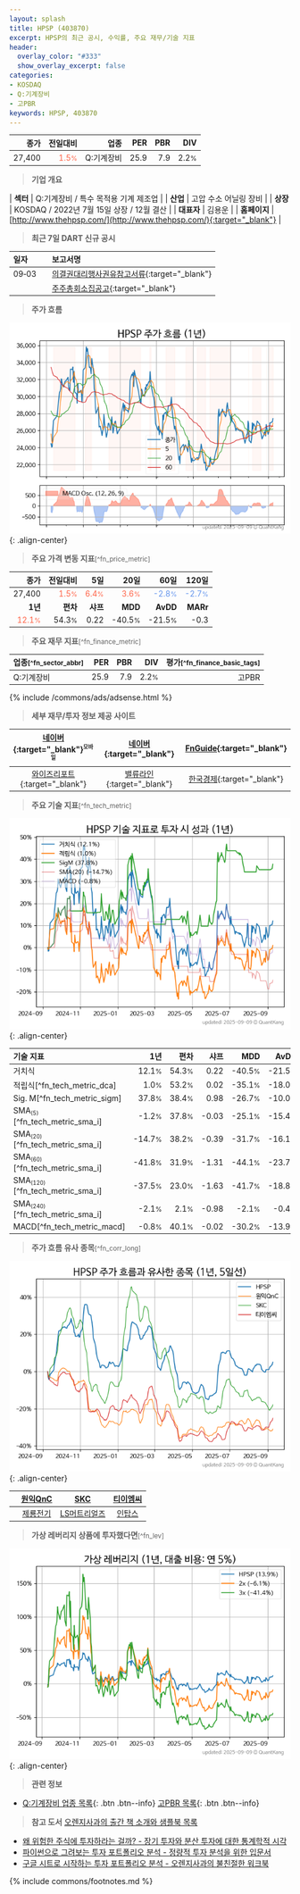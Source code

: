 ```yaml
---
layout: splash
title: HPSP (403870)
excerpt: HPSP의 최근 공시, 수익률, 주요 재무/기술 지표
header:
  overlay_color: "#333"
  show_overlay_excerpt: false
categories:
- KOSDAQ
- Q:기계장비
- 고PBR
keywords: HPSP, 403870
---
```


| **종가** | **전일대비** | **업종** | **PER** | **PBR** | **DIV** |
| -------: | -----------: | -------: | ------: | ------: | ------: |
| 27,400 | <span style="color: tomato">1.5<small>%</small></span> | Q:기계장비 | 25.9 | 7.9 | 2.2<small>%</small> |

<!-- more -->


> **기업 개요**<a id="company"></a>

| <span style="white-space:nowrap;">**섹터**</span> | Q:기계장비 / 특수 목적용 기계 제조업 |
| <span style="white-space:nowrap;">**산업**</span> | 고압 수소 어닐링 장비 |
| <span style="white-space:nowrap;">**상장**</span> | KOSDAQ / 2022년 7월 15일 상장 / 12월 결산 |
| <span style="white-space:nowrap;">**대표자**</span> | 김용운 |
| <span style="white-space:nowrap;">**홈페이지**</span> | [http://www.thehpsp.com/](http://www.thehpsp.com/){:target="_blank"} |


> **최근 7일 DART 신규 공시**<a id="dart"></a>

| **일자** |      | **보고서명** |
| :------- | :--- | :----------- |
| 09&#x2011;03 | | [의결권대리행사권유참고서류](https://dart.fss.or.kr/dsaf001/main.do?rcpNo=20250903000270){:target="_blank"} |
|  | | [주주총회소집공고](https://dart.fss.or.kr/dsaf001/main.do?rcpNo=20250903000259){:target="_blank"} |


> **주가 흐름**<a id="price"></a>

![403870](/stock/images/403870.png){: .align-center}


> **주요 가격 변동 지표**<small>[^fn_price_metric]</small>

| **종가** | **전일대비** | **5일** | **20일** | **60일** | **120일** |
| -------: | -----------: | ------: | -------: | -------: | --------: |
| 27,400 | <span style="color: tomato">1.5<small>%</small></span> | <span style="color: tomato">6.4<small>%</small></span> | <span style="color: tomato">3.6<small>%</small></span> | <span style="color: cornflowerblue">-2.8<small>%</small></span> | <span style="color: cornflowerblue">-2.7<small>%</small></span> |
| **1년** | **편차** | **샤프** | **MDD** | **AvDD** | **MARr** |
| <span style="color: tomato">12.1<small>%</small></span> | 54.3<small>%</small> | 0.22 | -40.5<small>%</small> | -21.5<small>%</small> | -0.3 |


> **주요 재무 지표**<small>[^fn_finance_metric]</small>

| **업종**<small>[^fn_sector_abbr]</small> | **PER** | **PBR** | **DIV** | **평가**<small>[^fn_finance_basic_tags]</small> |
| :--------------------------------------- | ------: | ------: | ------: | ----------------------------------------------: |
| Q:기계장비 | 25.9 | 7.9 | 2.2<small>%</small> | 고PBR |



{% include /commons/ads/adsense.html %}

> **세부 재무/투자 정보 제공 사이트**

| [네이버](https://m.stock.naver.com/domestic/stock/403870/finance/summary){:target="_blank"}<sup><small>모바일</small></sup> | [네이버](https://finance.naver.com/item/coinfo.naver?code=403870){:target="_blank"} | [FnGuide](https://comp.fnguide.com/SVO2/ASP/SVD_Invest.asp?gicode=A403870&MenuYn=Y){:target="_blank"} |
| :---: | :---: | :---: |
| [와이즈리포트](https://comp.wisereport.co.kr/company/c1040001.aspx?cmp_cd=403870){:target="_blank"} | [밸류라인](https://www.valueline.co.kr/finance/summary/403870){:target="_blank"} | [한국경제](https://markets.hankyung.com/stock/403870/financial-summary){:target="_blank"} |


> **주요 기술 지표**<small>[^fn_tech_metric]</small>


![403870](/stock/images/403870_tech.png){: .align-center}

| **기술 지표** | **1년** | **편차** | **샤프** | **MDD** | **AvDD** |
| :------------ | ------: | -----------: | -------: | ------: | -------: |
| 거치식 | 12.1<small>%</small> | 54.3<small>%</small> | 0.22 | -40.5<small>%</small> | -21.5<small>%</small> |
| 적립식[^fn_tech_metric_dca] | 1.0<small>%</small> | 53.2<small>%</small> | 0.02 | -35.1<small>%</small> | -18.0<small>%</small> |
| Sig. M[^fn_tech_metric_sigm] | 37.8<small>%</small> | 38.4<small>%</small> | 0.98 | -26.7<small>%</small> | -10.0<small>%</small> |
| SMA<small><sub>(5)</sub></small>[^fn_tech_metric_sma_i] | -1.2<small>%</small> | 37.8<small>%</small> | -0.03 | -25.1<small>%</small> | -15.4<small>%</small> |
| SMA<small><sub>(20)</sub></small>[^fn_tech_metric_sma_i] | -14.7<small>%</small> | 38.2<small>%</small> | -0.39 | -31.7<small>%</small> | -16.1<small>%</small> |
| SMA<small><sub>(60)</sub></small>[^fn_tech_metric_sma_i] | -41.8<small>%</small> | 31.9<small>%</small> | -1.31 | -44.1<small>%</small> | -23.7<small>%</small> |
| SMA<small><sub>(120)</sub></small>[^fn_tech_metric_sma_i] | -37.5<small>%</small> | 23.0<small>%</small> | -1.63 | -41.7<small>%</small> | -18.8<small>%</small> |
| SMA<small><sub>(240)</sub></small>[^fn_tech_metric_sma_i] | -2.1<small>%</small> | 2.1<small>%</small> | -0.98 | -2.1<small>%</small> | -0.4<small>%</small> |
| MACD[^fn_tech_metric_macd] | -0.8<small>%</small> | 40.1<small>%</small> | -0.02 | -30.2<small>%</small> | -13.9<small>%</small> |


> **주가 흐름 유사 종목**<a id="corr"></a><small>[^fn_corr_long]</small>

![403870](/stock/images/403870_corr.png){: .align-center}

|       | [원익QnC](/074600/) | [SKC](/011790/) | [티이엠씨](/425040/) |
| :---: | :------------------------------------: | :------------------------------------: | :------------------------------------: |
|       | [제룡전기](/033100/) | [LS머트리얼즈](/417200/) | [인탑스](/049070/) |


> **가상 레버리지 상품에 투자했다면**<a id="2x"></a><small>[^fn_lev]</small>

![403870](/stock/images/403870_2x.png){: .align-center}


> **관련 정보**

- [Q:기계장비 업종 목록](/stats/sector/kosdaq_업종_기계장비_종목/){: .btn .btn--info} [고PBR 목록](/fn/fn_high_pbr/){: .btn .btn--info}

> **참고 도서** [오렌지사과의 출간 책 소개와 샘플북 목록](https://kongdori.tistory.com/691)

- [왜 위험한 주식에 투자하라는 걸까? - 장기 투자와 분산 투자에 대한 통계학적 시각](https://kongdori.tistory.com/421)
- [파이썬으로 그려보는 투자 포트폴리오 분석  - 정량적 투자 분석을 위한 입문서](https://kongdori.tistory.com/643)
- [구글 시트로 시작하는 투자 포트폴리오 분석 - 오렌지사과의 불친절한 워크북](https://kongdori.tistory.com/449)


{% include commons/footnotes.md %}